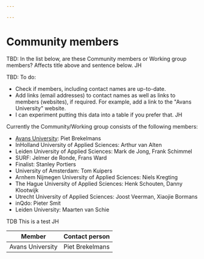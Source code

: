 ```yaml
---

---
```

# Community members

TBD: In the list below, are these Community members or Working group members? Affects title above and sentence below. JH

TBD: To do:

* Check if members, including contact names are up-to-date.
* Add links (email addresses) to contact names as well as links to members (websites), if required. For example, add a link to the "Avans University" website.
* I can experiment putting this data into a table if you prefer that. JH

Currently the Community/Working group consists of the following members:

* [Avans University](https://www.avans.nl/international): Piet Brekelmans
* InHolland University of Applied Sciences: Arthur van Alten
* Leiden University of Applied Sciences: Mark de Jong, Frank Schimmel
* SURF: Jelmer de Ronde, Frans Ward
* Finalist: Stanley Portiers
* University of Amsterdam: Tom Kuipers
* Arnhem Nijmegen University of Applied Sciences: Niels Kregting
* The Hague University of Applied Sciences: Henk Schouten, Danny Klootwijk
* Utrecht University of Applied Sciences: Joost Veerman, Xiaojie Bormans
* inQdo: Pieter Smit
* Leiden University: Maarten van Schie

TDB This is a test JH

| Member | Contact person |
| ------------------------ | -----------------------------------------------------|
| Avans University | Piet Brekelmans |